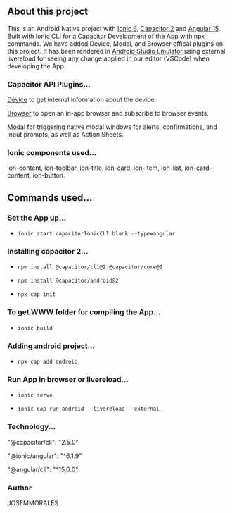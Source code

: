 ## About this project

This is an Android Native project with [Ionic 6](https://ionicframework.com/), [Capacitor 2](https://capacitorjs.com/) and [Angular 15](https://angular.io/guide/update-to-version-15). Built with Ionic CLI for a Capacitor Development of the App with npx commands. We have added Device, Modal, and Browser offical plugins on this project. It has been rendered in [Android Studio Emulator](https://developer.android.com/studio/run/emulator) using external livereload for seeing any change applied in our editor (VSCode) when developing the App.

### Capacitor API Plugins...

[Device](https://capacitorjs.com/docs/apis/device) to get internal information about the device.

[Browser](https://capacitorjs.com/docs/apis/browser) to open an in-app browser and subscribe to browser events.

[Modal](https://capacitorjs.com/docs/v2/apis/modals) for triggering native modal windows for alerts, confirmations, and input prompts, as well as Action Sheets.

### Ionic components used...

ion-content, ion-toolbar, ion-title, ion-card, ion-item, ion-list, ion-card-content, ion-button.

## Commands used...

### Set the App up...

- `ionic start capacitorIonicCLI blank --type=angular`

### Installing capacitor 2...

- `npm install @capacitor/cli@2 @capacitor/core@2`

- `npm install @capacitor/android@2`

- `npx cap init`

### To get WWW folder for compiling the App...

- `ionic build`

### Adding android project...

- `npx cap add android`

### Run App in browser or livereload...

- `ionic serve`

- `ionic cap run android --livereload --external`

### Technology...

"@capacitor/cli": "2.5.0"
<br>

"@ionic/angular": "^6.1.9"
<br>

"@angular/cli": "^15.0.0"

### Author

JOSEMMORALES

